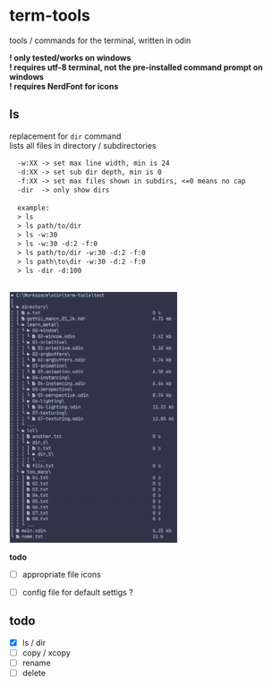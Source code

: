 # term-tools

tools / commands for the terminal, written in odin <br>

__! only tested/works on windows__ <br>
__! requires utf-8 terminal, not the pre-installed command prompt on windows__ <br>
__! requires NerdFont for icons__

## ls
replacement for `dir` command <br>
lists all files in directory / subdirectories <br>
```
  -w:XX -> set max line width, min is 24
  -d:XX -> set sub dir depth, min is 0
  -f:XX -> set max files shown in subdirs, <=0 means no cap
  -dir  -> only show dirs
  
  example:
  > ls
  > ls path/to/dir
  > ls -w:30 
  > ls -w:30 -d:2 -f:0
  > ls path/to/dir -w:30 -d:2 -f:0
  > ls path\to\dir -w:30 -d:2 -f:0
  > ls -dir -d:100
```
<br>
<img src="https://github.com/phil-stein/term-tools/blob/main/files/ls_04.PNG" alt="logo" width="300">
<br>

__todo__
  - [ ] appropriate file icons 
  - [ ] config file for default settigs ?


## todo
  - [x] ls / dir
  - [ ] copy / xcopy
  - [ ] rename
  - [ ] delete
